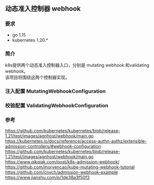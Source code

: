 ## 动态准入控制器 webhook

### 要求
* go 1.15
* kubernetes 1.20.*

### 简介
k8s提供两个动态准入控制器入口，分别是 mutating webhook 和validating webhook。  
该项目将围绕这两个控制器实现。

### 注入配置 MutatingWebhookConfiguration
### 校验配置 ValidatingWebhookConfiguration





### 参考
https://github.com/kubernetes/kubernetes/blob/release-1.21/test/images/agnhost/webhook/main.go
https://kubernetes.io/docs/reference/access-authn-authz/extensible-admission-controllers/#webhook-configuration
https://github.com/kubernetes/kubernetes/blob/release-1.21/test/images/agnhost/webhook/main.go
https://www.qikqiak.com/post/k8s-admission-webhook/
https://github.com/morvencao/kube-mutating-webhook-tutorial
https://github.com/cnych/admission-webhook-example
https://www.jianshu.com/p/1de38a3f50f3